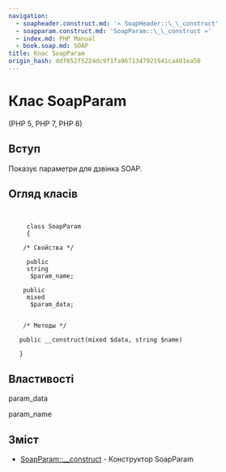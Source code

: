 ```yaml
---
navigation:
  - soapheader.construct.md: '« SoapHeader::\_\_construct'
  - soapparam.construct.md: 'SoapParam::\_\_construct »'
  - index.md: PHP Manual
  - book.soap.md: SOAP
title: Клас SoapParam
origin_hash: ddf652f5224dc9f1fa9671347921941ca401ea50
---
```

# Клас SoapParam

(PHP 5, PHP 7, PHP 8)

## Вступ

Показує параметри для дзвінка SOAP.

## Огляд класів

```classsynopsis

    
     class SoapParam
     {

    /* Свойства */
    
     public
     string
      $param_name;

    public
     mixed
      $param_data;


    /* Методы */
    
   public __construct(mixed $data, string $name)

   }
```

## Властивості

param\_data

param\_name

## Зміст

-   [SoapParam::\_\_construct](soapparam.construct.md) \- Конструктор SoapParam

